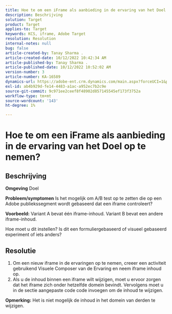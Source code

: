 ```yaml
---
title: Hoe te om een iFrame als aanbieding in de ervaring van het Doel op te nemen?
description: Beschrijving
solution: Target
product: Target
applies-to: Target
keywords: KCS, iframe, Adobe Target
resolution: Resolution
internal-notes: null
bug: false
article-created-by: Tanay Sharma .
article-created-date: 10/12/2022 10:42:34 AM
article-published-by: Tanay Sharma .
article-published-date: 10/12/2022 10:52:02 AM
version-number: 3
article-number: KA-16589
dynamics-url: https://adobe-ent.crm.dynamics.com/main.aspx?forceUCI=1&pagetype=entityrecord&etn=knowledgearticle&id=a3521d94-1a4a-ed11-bba2-0022480868ff
exl-id: ab4b929d-fe14-4483-a1ac-a952ec7b2c9e
source-git-commit: 9c971ee2ceef8f48902d857145545ef173f3752a
workflow-type: tm+mt
source-wordcount: '143'
ht-degree: 1%

---
```


# Hoe te om een iFrame als aanbieding in de ervaring van het Doel op te nemen?

## Beschrijving

<b>Omgeving</b>
Doel


<b>Probleem/symptomen</b>
Is het mogelijk om A/B test op te zetten die op een Adobe publiekssegment wordt gebaseerd dat een iframe controleert?



<b>Voorbeeld:</b> Variant A bevat één iframe-inhoud. Variant B bevat een andere iframe-inhoud.

Hoe moet u dit instellen? Is dit een formuliergebaseerd of visueel gebaseerd experiment of iets anders?


## Resolutie




1. Om een nieuw iframe in de ervaringen op te nemen, creeer een activiteit gebruikend Visuele Composer van de Ervaring en neem iframe inhoud op.
2. Als u de inhoud binnen een iframe wilt wijzigen, moet u ervoor zorgen dat het iframe zich onder hetzelfde domein bevindt. Vervolgens moet u in de sectie aangepaste code code invoegen om de inhoud te wijzigen.




<b>Opmerking:</b> Het is niet mogelijk de inhoud in het domein van derden te wijzigen.
